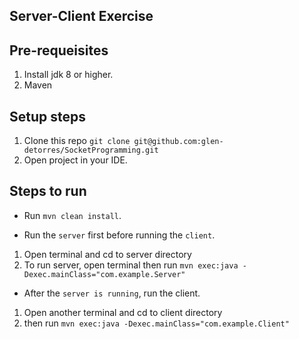 ## Server-Client Exercise

## Pre-requeisites
1. Install jdk 8 or higher.
2. Maven

## Setup steps
1. Clone this repo `git clone git@github.com:glen-detorres/SocketProgramming.git`
2. Open project in your IDE.

## Steps to run
- Run `mvn clean install`.

- Run the `server` first before running the `client`.

1. Open terminal and cd to server directory
2. To run server, open terminal then run `mvn exec:java -Dexec.mainClass="com.example.Server"`

- After the `server is running`, run the client.

1. Open another terminal and cd to client directory
2. then run `mvn exec:java -Dexec.mainClass="com.example.Client"`